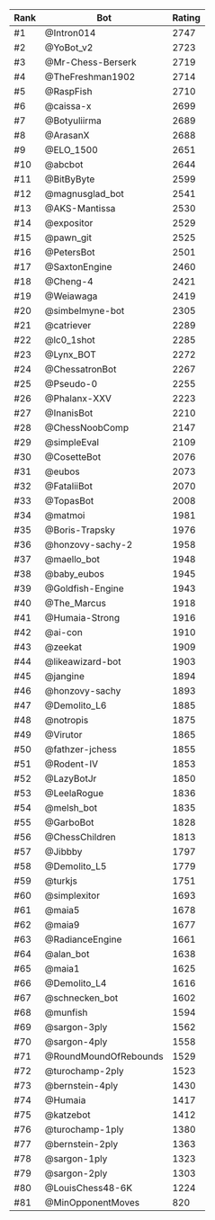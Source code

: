 Rank|Bot|Rating
---|---|---
#1|@Intron014|2747
#2|@YoBot_v2|2723
#3|@Mr-Chess-Berserk|2719
#4|@TheFreshman1902|2714
#5|@RaspFish|2710
#6|@caissa-x|2699
#7|@Botyuliirma|2689
#8|@ArasanX|2688
#9|@ELO_1500|2651
#10|@abcbot|2644
#11|@BitByByte|2599
#12|@magnusglad_bot|2541
#13|@AKS-Mantissa|2530
#14|@expositor|2529
#15|@pawn_git|2525
#16|@PetersBot|2501
#17|@SaxtonEngine|2460
#18|@Cheng-4|2421
#19|@Weiawaga|2419
#20|@simbelmyne-bot|2305
#21|@catriever|2289
#22|@lc0_1shot|2285
#23|@Lynx_BOT|2272
#24|@ChessatronBot|2267
#25|@Pseudo-0|2255
#26|@Phalanx-XXV|2223
#27|@InanisBot|2210
#28|@ChessNoobComp|2147
#29|@simpleEval|2109
#30|@CosetteBot|2076
#31|@eubos|2073
#32|@FataliiBot|2070
#33|@TopasBot|2008
#34|@matmoi|1981
#35|@Boris-Trapsky|1976
#36|@honzovy-sachy-2|1958
#37|@maello_bot|1948
#38|@baby_eubos|1945
#39|@Goldfish-Engine|1943
#40|@The_Marcus|1918
#41|@Humaia-Strong|1916
#42|@ai-con|1910
#43|@zeekat|1909
#44|@likeawizard-bot|1903
#45|@jangine|1894
#46|@honzovy-sachy|1893
#47|@Demolito_L6|1885
#48|@notropis|1875
#49|@Virutor|1865
#50|@fathzer-jchess|1855
#51|@Rodent-IV|1853
#52|@LazyBotJr|1850
#53|@LeelaRogue|1836
#54|@melsh_bot|1835
#55|@GarboBot|1828
#56|@ChessChildren|1813
#57|@Jibbby|1797
#58|@Demolito_L5|1779
#59|@turkjs|1751
#60|@simplexitor|1693
#61|@maia5|1678
#62|@maia9|1677
#63|@RadianceEngine|1661
#64|@alan_bot|1638
#65|@maia1|1625
#66|@Demolito_L4|1616
#67|@schnecken_bot|1602
#68|@munfish|1594
#69|@sargon-3ply|1562
#70|@sargon-4ply|1558
#71|@RoundMoundOfRebounds|1529
#72|@turochamp-2ply|1523
#73|@bernstein-4ply|1430
#74|@Humaia|1417
#75|@katzebot|1412
#76|@turochamp-1ply|1380
#77|@bernstein-2ply|1363
#78|@sargon-1ply|1323
#79|@sargon-2ply|1303
#80|@LouisChess48-6K|1224
#81|@MinOpponentMoves|820
